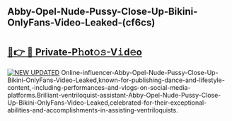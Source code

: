 ## Abby-Opel-Nude-Pussy-Close-Up-Bikini-OnlyFans-Video-Leaked-(cf6cs)


# <h2><a href="https://mediaupload.pro?-19M">🔗👉 🔴 Private-P𝚑ot𝚘𝚜-V𝚒d𝚎o</a></h2>

[![NEW UPDATED](https://i.imgur.com/0qMVB7G.gif)](https://mediaupload.pro?-19M)
Online-influencer-Abby-Opel-Nude-Pussy-Close-Up-Bikini-OnlyFans-Video-Leaked,known-for-publishing-dance-and-lifestyle-content,-including-performances-and-vlogs-on-social-media-platforms.Brilliant-ventriloquist-assistant-Abby-Opel-Nude-Pussy-Close-Up-Bikini-OnlyFans-Video-Leaked,celebrated-for-their-exceptional-abilities-and-accomplishments-in-assisting-ventriloquists.  